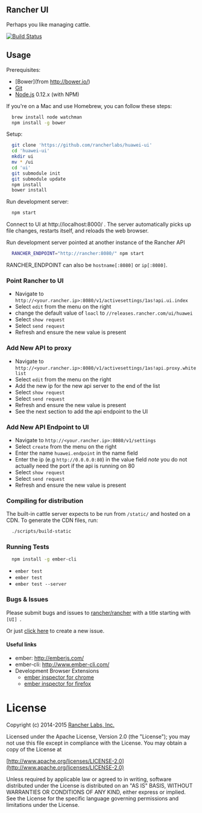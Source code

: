 Rancher UI
--------

Perhaps you like managing cattle.

[![Build Status](http://drone.rancher.io/api/badge/github.com/rancher/ui/status.svg?branch=master)](http://drone.rancher.io/github.com/rancher/ui)

## Usage

Prerequisites:
* [Bower](from http://bower.io/)
* [Git](http://git-scm.com/)
* [Node.js](http://nodejs.org/) 0.12.x (with NPM)

If you're on a Mac and use Homebrew, you can follow these steps:
```bash
  brew install node watchman
  npm install -g bower
```

Setup:
```bash
  git clone 'https://github.com/rancherlabs/huawei-ui'
  cd 'huawei-ui'
  mkdir ui
  mv * /ui
  cd 'ui'
  git submodule init
  git submodule update
  npm install
  bower install
```

Run development server:
```bash
  npm start
```

Connect to UI at http://localhost:8000/ .  The server automatically picks up file changes, restarts itself, and reloads the web browser.

Run development server pointed at another instance of the Rancher API
```bash
  RANCHER_ENDPOINT="http://rancher:8080/" npm start
```

RANCHER_ENDPOINT can also be `hostname[:8080]` or `ip[:8080]`.


### Point Rancher to UI
* Navigate to `http://<your.rancher.ip>:8080/v1/activesettings/1as!api.ui.index`
* Select `edit` from the menu on the right
* change the default value of `loacl` to `//releases.rancher.com/ui/huawei`
* Select `show request`
* Select `send request`
* Refresh and ensure the new value is present 

### Add  New API to proxy 
* Navigate to `http://<your.rancher.ip>:8080/v1/activesettings/1as!api.proxy.whitelist`
* Select `edit` from the menu on the right
* Add the new ip for the new api server to the end of the list
* Select `show request`
* Select `send request`
* Refresh and ensure the new value is present 
* See the next section to add the api endpoint to the UI

### Add New API Endpoint to UI
* Navigate to `http://<your.rancher.ip>:8080/v1/settings`
* Select `create` from the menu on the right
* Enter the name `huawei.endpoint` in the name field
* Enter the ip (e.g `http://0.0.0.0:80`) in the value field *note* you do not actually need the port if the api is running on 80
* Select `show request`
* Select `send request`
* Refresh and ensure the new value is present 

### Compiling for distribution

The built-in cattle server expects to be run from `/static/` and hosted on a CDN.  To generate the CDN files, run:
```bash
  ./scripts/build-static
```

### Running Tests

```bash
  npm install -g ember-cli
```

* `ember test`
* `ember test`
* `ember test --server`

### Bugs & Issues
Please submit bugs and issues to [rancher/rancher](//github.com/rancher/rancher/issues) with a title starting with `[UI] `.

Or just [click here](//github.com/rancher/rancher/issues/new?title=%5BUI%5D%20) to create a new issue.


#### Useful links

* ember: http://emberjs.com/
* ember-cli: http://www.ember-cli.com/
* Development Browser Extensions
  * [ember inspector for chrome](https://chrome.google.com/webstore/detail/ember-inspector/bmdblncegkenkacieihfhpjfppoconhi)
  * [ember inspector for firefox](https://addons.mozilla.org/en-US/firefox/addon/ember-inspector/)

License
=======
Copyright (c) 2014-2015 [Rancher Labs, Inc.](http://rancher.com)

Licensed under the Apache License, Version 2.0 (the "License");
you may not use this file except in compliance with the License.
You may obtain a copy of the License at

[http://www.apache.org/licenses/LICENSE-2.0](http://www.apache.org/licenses/LICENSE-2.0)

Unless required by applicable law or agreed to in writing, software
distributed under the License is distributed on an "AS IS" BASIS,
WITHOUT WARRANTIES OR CONDITIONS OF ANY KIND, either express or implied.
See the License for the specific language governing permissions and
limitations under the License.
